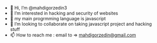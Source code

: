 - 👋 Hi, I’m @mahdigorzedin3
- 👀 I’m interested in hacking and security of websites
- 🌱 my main progrmming language is javascript
- 💞️ I’m looking to collaborate on taking javascript project and hacking stuff
- 📫 How to reach me : email to => mahdigorzedin@gmail.com

<!---
mahdigorzedin3/mahdigorzedin3 is a ✨ special ✨ repository because its `README.md` (this file) appears on your GitHub profile.
You can click the Preview link to take a look at your changes.
--->
